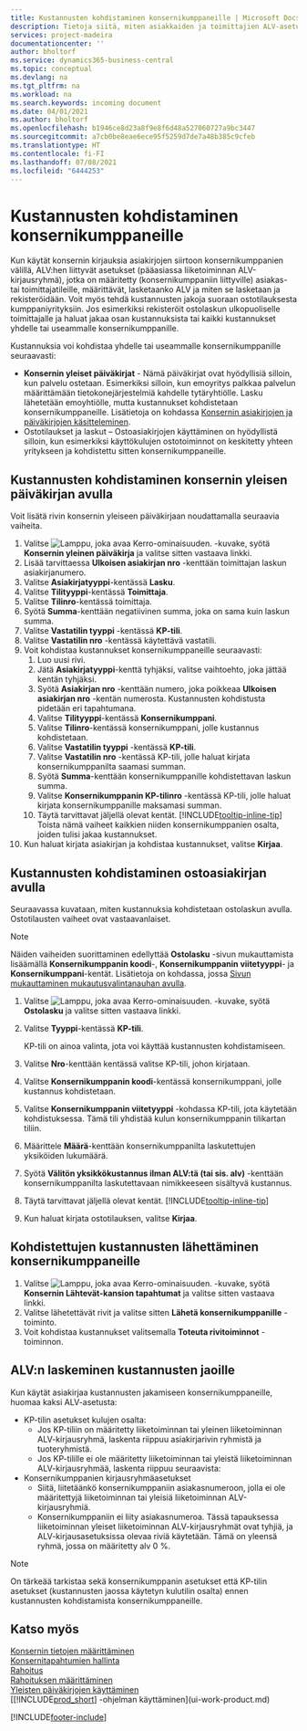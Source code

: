 ```yaml
---
title: Kustannusten kohdistaminen konsernikumppaneille | Microsoft Docs
description: Tietoja siitä, miten asiakkaiden ja toimittajien ALV-asetukset ohjaavat ALV:n laskemista.
services: project-madeira
documentationcenter: ''
author: bholtorf
ms.service: dynamics365-business-central
ms.topic: conceptual
ms.devlang: na
ms.tgt_pltfrm: na
ms.workload: na
ms.search.keywords: incoming document
ms.date: 04/01/2021
ms.author: bholtorf
ms.openlocfilehash: b1946ce8d23a8f9e8f6d48a527060727a9bc3447
ms.sourcegitcommit: a7cb0be8eae6ece95f5259d7de7a48b385c9cfeb
ms.translationtype: HT
ms.contentlocale: fi-FI
ms.lasthandoff: 07/08/2021
ms.locfileid: "6444253"
---
```

# <a name="allocate-costs-to-intercompany-partners"></a>Kustannusten kohdistaminen konsernikumppaneille
Kun käytät konsernin kirjauksia asiakirjojen siirtoon konsernikumppanien välillä, ALV:hen liittyvät asetukset (pääasiassa liiketoiminnan ALV-kirjausryhmä), jotka on määritetty (konsernikumppaniin liittyville) asiakas- tai toimittajatileille, määrittävät, lasketaanko ALV ja miten se lasketaan ja rekisteröidään. Voit myös tehdä kustannusten jakoja suoraan ostotilauksesta kumppaniyrityksiin. Jos esimerkiksi rekisteröit ostolaskun ulkopuoliselle toimittajalle ja haluat jakaa osan kustannuksista tai kaikki kustannukset yhdelle tai useammalle konsernikumppanille.

Kustannuksia voi kohdistaa yhdelle tai useammalle konsernikumppanille seuraavasti:

* **Konsernin yleiset päiväkirjat** - Nämä päiväkirjat ovat hyödyllisiä silloin, kun palvelu ostetaan. Esimerkiksi silloin, kun emoyritys palkkaa palvelun määrittämään tietokonejärjestelmiä kahdelle tytäryhtiölle. Lasku lähetetään emoyhtiölle, mutta kustannukset kohdistetaan konsernikumppaneille. Lisätietoja on kohdassa [Konsernin asiakirjojen ja päiväkirjojen käsitteleminen](intercompany-how-work-documents-journals.md).
* Ostotilaukset ja laskut – Ostoasiakirjojen käyttäminen on hyödyllistä silloin, kun esimerkiksi käyttökulujen ostotoiminnot on keskitetty yhteen yritykseen ja kohdistettu sitten konsernikumppaneille.

## <a name="to-allocate-costs-using-an-intercompany-general-journal"></a>Kustannusten kohdistaminen konsernin yleisen päiväkirjan avulla
Voit lisätä rivin konsernin yleiseen päiväkirjaan noudattamalla seuraavia vaiheita. 

1. Valitse ![Lamppu, joka avaa Kerro-ominaisuuden.](media/ui-search/search_small.png "Kerro, mitä haluat tehdä") -kuvake, syötä **Konsernin yleinen päiväkirja** ja valitse sitten vastaava linkki.
2. Lisää tarvittaessa **Ulkoisen asiakirjan nro** -kenttään toimittajan laskun asiakirjanumero.
3. Valitse **Asiakirjatyyppi**-kentässä **Lasku**.
4. Valitse **Tilityyppi**-kentässä **Toimittaja**.
5. Valitse **Tilinro**-kentässä toimittaja.
6. Syötä **Summa**-kenttään negatiivinen summa, joka on sama kuin laskun summa.
7. Valitse **Vastatilin tyyppi** -kentässä **KP-tili**.
8. Valitse **Vastatilin nro** -kentässä käytettävä vastatili.
9. Voit kohdistaa kustannukset konsernikumppaneille seuraavasti:
   1. Luo uusi rivi.
   2. Jätä **Asiakirjatyyppi**-kenttä tyhjäksi, valitse vaihtoehto, joka jättää kentän tyhjäksi.
   3. Syötä **Asiakirjan nro** -kenttään numero, joka poikkeaa **Ulkoisen asiakirjan nro** -kentän numerosta. Kustannusten kohdistusta pidetään eri tapahtumana.
   4. Valitse **Tilityyppi**-kentässä **Konsernikumppani**.
   5. Valitse **Tilinro**-kentässä konsernikumppani, jolle kustannus kohdistetaan.
   6. Valitse **Vastatilin tyyppi** -kentässä **KP-tili**.
   7. Valitse **Vastatilin nro** -kentässä KP-tili, jolle haluat kirjata konsernikumppanilta saamasi summan.
   1. Syötä **Summa**-kenttään konsernikumppanille kohdistettavan laskun summa.
   1. Valitse **Konsernikumppanin KP-tilinro** -kentässä KP-tili, jolle haluat kirjata konsernikumppanille maksamasi summan. 
   1. Täytä tarvittavat jäljellä olevat kentät. [!INCLUDE[tooltip-inline-tip](includes/tooltip-inline-tip_md.md)] Toista nämä vaiheet kaikkien niiden konsernikumppanien osalta, joiden tulisi jakaa kustannukset.
1. Kun haluat kirjata asiakirjan ja kohdistaa kustannukset, valitse **Kirjaa**.  

## <a name="to-allocate-costs-using-a-purchase-document"></a>Kustannusten kohdistaminen ostoasiakirjan avulla
Seuraavassa kuvataan, miten kustannuksia kohdistetaan ostolaskun avulla. Ostotilausten vaiheet ovat vastaavanlaiset.

> [!NOTE]
> Näiden vaiheiden suorittaminen edellyttää **Ostolasku** -sivun mukauttamista lisäämällä **Konsernikumppanin koodi**-, **Konsernikumppanin viitetyyppi**- ja **Konsernikumppani**-kentät. Lisätietoja on kohdassa, jossa [Sivun mukauttaminen mukautusvalintanauhan avulla](ui-personalization-user.md#to-start-personalizing-a-page-through-the-personalizing-banner).

1. Valitse ![Lamppu, joka avaa Kerro-ominaisuuden.](media/ui-search/search_small.png "Kerro, mitä haluat tehdä") -kuvake, syötä **Ostolasku** ja valitse sitten vastaava linkki.
2. Valitse **Tyyppi**-kentässä **KP-tili**.
   
   KP-tili on ainoa valinta, jota voi käyttää kustannusten kohdistamiseen.  
1. Valitse **Nro**-kenttään kentässä valitse KP-tili, johon kirjataan.
1. Valitse **Konsernikumppanin koodi**-kentässä konsernikumppani, jolle kustannus kohdistetaan.
1. Valitse **Konsernikumppanin viitetyyppi** -kohdassa KP-tili, jota käytetään kohdistuksessa. Tämä tili yhdistää kulun konsernikumppanin tilikartan tiliin.
1. Määrittele **Määrä**-kenttään konsernikumppanilta laskutettujen yksiköiden lukumäärä.
1. Syötä **Välitön yksikkökustannus ilman ALV:tä (tai sis. alv)** -kenttään konsernikumppanilta laskutettavaan nimikkeeseen sisältyvä kustannus.
1. Täytä tarvittavat jäljellä olevat kentät. [!INCLUDE[tooltip-inline-tip](includes/tooltip-inline-tip_md.md)] 
1. Kun haluat kirjata ostotilauksen, valitse **Kirjaa**.

## <a name="to-send-the-allocated-costs-to-intercompany-partners"></a>Kohdistettujen kustannusten lähettäminen konsernikumppaneille
1. Valitse ![Lamppu, joka avaa Kerro-ominaisuuden.](media/ui-search/search_small.png "Kerro, mitä haluat tehdä") -kuvake, syötä **Konsernin Lähtevät-kansion tapahtumat** ja valitse sitten vastaava linkki.
2. Valitse lähetettävät rivit ja valitse sitten **Lähetä konsernikumppanille** -toiminto. 
3. Voit kohdistaa kustannukset valitsemalla **Toteuta rivitoiminnot** -toiminnon.

## <a name="calculating-vat-for-cost-distributions"></a>ALV:n laskeminen kustannusten jaoille
Kun käytät asiakirjaa kustannusten jakamiseen konsernikumppaneille, huomaa kaksi ALV-asetusta: 
* KP-tilin asetukset kulujen osalta:
   * Jos KP-tiliin on määritetty liiketoiminnan tai yleinen liiketoiminnan ALV-kirjausryhmä, laskenta riippuu asiakirjarivin ryhmistä ja tuoteryhmistä.
   * Jos KP-tilille ei ole määritetty liiketoiminnan tai yleistä liiketoiminnan ALV-kirjausryhmää, laskenta riippuu seuraavista:
* Konsernikumppanien kirjausryhmäasetukset
   * Siitä, liitetäänkö konsernikumppaniin asiakasnumeroon, jolla ei ole määritettyjä liiketoiminnan tai yleisiä liiketoiminnan ALV-kirjausryhmiä.
   * Konsernikumppaniin ei liity asiakasnumeroa. Tässä tapauksessa liiketoiminnan yleiset liiketoiminnan ALV-kirjausryhmät ovat tyhjiä, ja ALV-kirjausasetuksissa olevaa riviä käytetään. Tämä on yleensä ryhmä, jossa on määritetty alv 0 %.

> [!NOTE]
> On tärkeää tarkistaa sekä konsernikumppanin asetukset että KP-tilin asetukset (kustannusten jaossa käytetyn kulutilin osalta) ennen kustannusten kohdistamista konsernikumppaneille.

## <a name="see-also"></a>Katso myös
[Konsernin tietojen määrittäminen](intercompany-how-setup.md)  
[Konsernitapahtumien hallinta](intercompany-manage.md)  
[Rahoitus](finance.md)  
[Rahoituksen määrittäminen](finance-setup-finance.md)  
[Yleisten päiväkirjojen käyttäminen](ui-work-general-journals.md)  
[[!INCLUDE[prod_short](includes/prod_short.md)] -ohjelman käyttäminen](ui-work-product.md)

[!INCLUDE[footer-include](includes/footer-banner.md)]